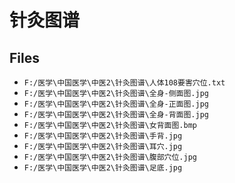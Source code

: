 # 针灸图谱

## Files

- `F:/医学\中国医学\中医2\针灸图谱\人体108要害穴位.txt`
- `F:/医学\中国医学\中医2\针灸图谱\全身-侧面图.jpg`
- `F:/医学\中国医学\中医2\针灸图谱\全身-正面图.jpg`
- `F:/医学\中国医学\中医2\针灸图谱\全身-背面图.jpg`
- `F:/医学\中国医学\中医2\针灸图谱\女背面图.bmp`
- `F:/医学\中国医学\中医2\针灸图谱\手背.jpg`
- `F:/医学\中国医学\中医2\针灸图谱\耳穴.jpg`
- `F:/医学\中国医学\中医2\针灸图谱\腹部穴位.jpg`
- `F:/医学\中国医学\中医2\针灸图谱\足底.jpg`
